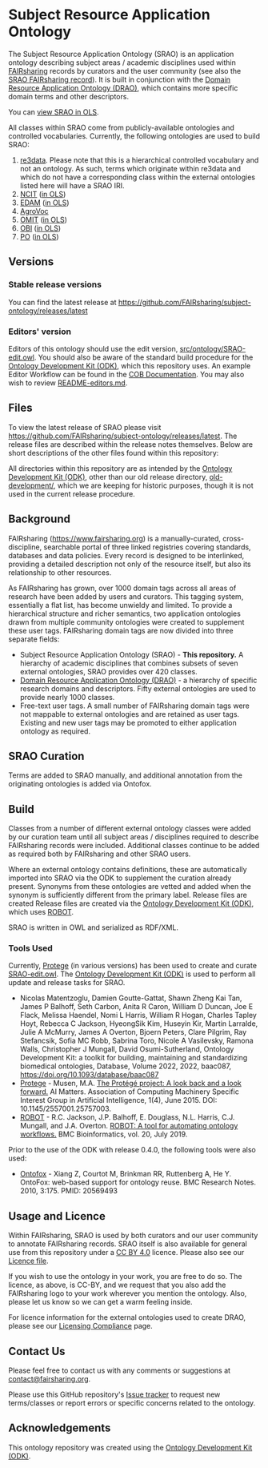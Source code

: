 # Subject Resource Application Ontology

The Subject Resource Application Ontology (SRAO) is an application ontology describing subject areas / academic disciplines used within [FAIRsharing](https://www.fairsharing.org) records by curators and the user community (see also the [SRAO FAIRsharing record](https://fairsharing.org/bsg-s001177)). It is built in conjunction with the [Domain Resource Application Ontology (DRAO)](https://github.com/FAIRsharing/domain-ontology), which contains more specific domain terms and other descriptors.

You can [view SRAO in OLS](https://www.ebi.ac.uk/ols/ontologies/srao).

All classes within SRAO come from publicly-available ontologies and controlled vocabularies. Currently, the following ontologies are used to build SRAO:

1. [re3data](https://www.re3data.org/browse/by-subject/). Please note that this is a hierarchical controlled vocabulary and not an ontology. As such, terms which originate within re3data and which do not have a corresponding class within the external ontologies listed here will have a SRAO IRI.
2. [NCIT](https://ncit.nci.nih.gov/ncitbrowser/) ([in OLS](https://www.ebi.ac.uk/ols/ontologies/ncit))
3. [EDAM](http://edamontology.org/page) ([in OLS](https://www.ebi.ac.uk/ols/ontologies/edam))
4. [AgroVoc](http://agrovoc.uniroma2.it/agrovoc/agrovoc/en/)
5. [OMIT](https://github.com/OmniSearch/omit) ([in OLS](https://www.ebi.ac.uk/ols/ontologies/omit))
6. [OBI](http://obi-ontology.org/) ([in OLS](https://www.ebi.ac.uk/ols/ontologies/obi))
7. [PO](http://browser.planteome.org/amigo) ([in OLS](https://www.ebi.ac.uk/ols/ontologies/po))

## Versions

### Stable release versions

You can find the latest release at https://github.com/FAIRsharing/subject-ontology/releases/latest

### Editors' version

Editors of this ontology should use the edit version, [src/ontology/SRAO-edit.owl](src/ontology/SRAO-edit.owl). You should also be aware of the standard build procedure for the [Ontology Development Kit (ODK)](https://github.com/INCATools/ontology-development-kit), which this repository uses. An example Editor Workflow can be found in the [COB Documentation](https://obofoundry.org/COB/odk-workflows/EditorsWorkflow/). You may also wish to review [README-editors.md](src/ontology/README-editors.md).

## Files

To view the latest release of SRAO please visit https://github.com/FAIRsharing/subject-ontology/releases/latest. The release files are described within the release notes themselves.
Below are short descriptions of the other files found within this repository:

All directories within this repository are as intended by the [Ontology Development Kit (ODK)](https://github.com/INCATools/ontology-development-kit), other than our old release directory, [old-development/](old-development/), which we are keeping for historic purposes, though it is not used in the current release procedure.

## Background

FAIRsharing (https://www.fairsharing.org) is a manually-curated, cross-discipline, searchable portal of three linked registries covering standards, databases and data policies. Every record is designed to be interlinked, providing a detailed description not only of the resource itself, but also its relationship to other resources.

As FAIRsharing has grown, over 1000 domain tags across all areas of research have been added by users and curators. This tagging system, essentially a flat list, has become unwieldy and limited. To provide a hierarchical structure and richer semantics, two application ontologies drawn from multiple community ontologies were created to supplement these user tags. FAIRsharing domain tags are now divided into three separate fields:

- Subject Resource Application Ontology (SRAO) - **This repository.** A hierarchy of academic disciplines that combines subsets of seven external ontologies, SRAO provides over 420 classes.
- [Domain Resource Application Ontology (DRAO)](https://github.com/FAIRsharing/domain-ontology) - a hierarchy of specific research domains and descriptors. Fifty external ontologies are used to provide nearly 1000 classes.
- Free-text user tags. A small number of FAIRsharing domain tags were not mappable to external ontologies and are retained as user tags. Existing and new user tags may be promoted to either application ontology as required.

## SRAO Curation

Terms are added to SRAO manually, and additional annotation from the originating ontologies is added via Ontofox.

## Build

Classes from a number of different external ontology classes were added by our curation team until all subject areas / disciplines required to describe FAIRsharing records were included. Additional classes continue to be added as required both by FAIRsharing and other SRAO users.

Where an external ontology contains definitions, these are automatically imported into SRAO via the ODK to supplement the curation already present. Synonyms from these ontologies are vetted and added when the synonym is sufficiently different from the primary label. Release files are created Release files are created via the [Ontology Development Kit (ODK)](https://github.com/INCATools/ontology-development-kit), which uses [ROBOT](http://robot.obolibrary.org/).

SRAO is written in OWL and serialized as RDF/XML.

### Tools Used

Currently, [Protege](https://protege.stanford.edu/) (in various versions) has been used to create and curate [SRAO-edit.owl](/src/ontology/SRAO-edit.owl). The [Ontology Development Kit (ODK)](https://github.com/INCATools/ontology-development-kit) is used to perform all update and release tasks for SRAO. 

- Nicolas Matentzoglu, Damien Goutte-Gattat, Shawn Zheng Kai Tan, James P Balhoff, Seth Carbon, Anita R Caron, William D Duncan, Joe E Flack, Melissa Haendel, Nomi L Harris, William R Hogan, Charles Tapley Hoyt, Rebecca C Jackson, HyeongSik Kim, Huseyin Kir, Martin Larralde, Julie A McMurry, James A Overton, Bjoern Peters, Clare Pilgrim, Ray Stefancsik, Sofia MC Robb, Sabrina Toro, Nicole A Vasilevsky, Ramona Walls, Christopher J Mungall, David Osumi-Sutherland, Ontology Development Kit: a toolkit for building, maintaining and standardizing biomedical ontologies, Database, Volume 2022, 2022, baac087, https://doi.org/10.1093/database/baac087
- [Protege](http://protege.stanford.edu/) - Musen, M.A. [The Protégé project: A look back and a look forward.](http://www.ncbi.nlm.nih.gov/pmc/articles/PMC4883684/) AI Matters. Association of Computing Machinery Specific Interest Group in Artificial Intelligence, 1(4), June 2015. DOI: 10.1145/2557001.25757003.
- [ROBOT](http://robot.obolibrary.org/) - R.C. Jackson, J.P. Balhoff, E. Douglass, N.L. Harris, C.J. Mungall, and J.A. Overton. [ROBOT: A tool for automating ontology workflows.](https://doi.org/10.1186/s12859-019-3002-3) BMC Bioinformatics, vol. 20, July 2019.


Prior to the use of the ODK with release 0.4.0, the following tools were also used:

- [Ontofox](http://ontofox.hegroup.org/) - Xiang Z, Courtot M, Brinkman RR, Ruttenberg A, He Y. OntoFox: web-based support for ontology reuse.
BMC Research Notes. 2010, 3:175. PMID: 20569493

## Usage and Licence

Within FAIRsharing, SRAO is used by both curators and our user community to annotate FAIRsharing records. SRAO itself is also available for general use from this repository under a [CC BY 4.0](https://creativecommons.org/licenses/by/4.0/) licence. Please also see our [Licence file](LICENSE.md).

If you wish to use the ontology in your work, you are free to do so. The licence, as above, is CC-BY, and we request that you also add the FAIRsharing logo to your work wherever you mention the ontology. Also, please let us know so we can get a warm feeling inside.

For licence information for the external ontologies used to create DRAO, please see our [Licensing Compliance](https://github.com/FAIRsharing/subject-ontology/blob/master/LicensingCompliance.md) page.

## Contact Us

Please feel free to contact us with any comments or suggestions at contact@fairsharing.org.

Please use this GitHub repository's [Issue tracker](https://github.com/FAIRsharing/subject-ontology/issues) to request new terms/classes or report errors or specific concerns related to the ontology.

## Acknowledgements

This ontology repository was created using the [Ontology Development Kit (ODK)](https://github.com/INCATools/ontology-development-kit).